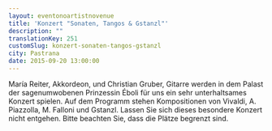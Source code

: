 ```yaml
---
layout: eventonoartistnovenue
title: 'Konzert "Sonaten, Tangos & Gstanzl"'
description: ""
translationKey: 251
customSlug: konzert-sonaten-tangos-gstanzl
city: Pastrana
date: 2015-09-20 13:00:00
---
```


María Reiter, Akkordeon, und Christian Gruber, Gitarre werden in dem Palast der sagenumwobenen Prinzessin Éboli für uns ein sehr unterhaltsames Konzert spielen. Auf dem Programm stehen Kompositionen von Vivaldi, A. Piazzolla, M. Falloni und Gstanzl. Lassen Sie sich dieses besondere Konzert nicht entgehen. Bitte beachten Sie, dass die Plätze begrenzt sind.
